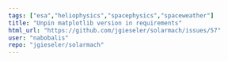 ```yaml
---
tags: ["esa","heliophysics","spacephysics","spaceweather"]
title: "Unpin matplotlib version in requirements"
html_url: "https://github.com/jgieseler/solarmach/issues/57"
user: "nabobalis"
repo: "jgieseler/solarmach"
---
```



